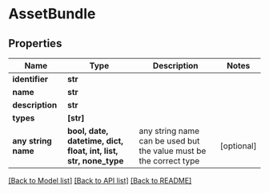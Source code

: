 # AssetBundle


## Properties
Name | Type | Description | Notes
------------ | ------------- | ------------- | -------------
**identifier** | **str** |  | 
**name** | **str** |  | 
**description** | **str** |  | 
**types** | **[str]** |  | 
**any string name** | **bool, date, datetime, dict, float, int, list, str, none_type** | any string name can be used but the value must be the correct type | [optional]

[[Back to Model list]](../README.md#documentation-for-models) [[Back to API list]](../README.md#documentation-for-api-endpoints) [[Back to README]](../README.md)


